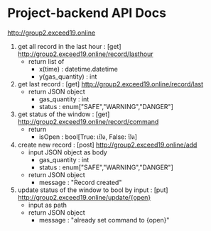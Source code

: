# Project-backend API Docs
http://group2.exceed19.online
1. get all record in the last hour : [get] http://group2.exceed19.online/record/lasthour
    - return list of
        - x(time) : datetime.datetime
        - y(gas_quantity) : int
2. get last record : [get] http://group2.exceed19.online/record/last
    - return JSON object
        - gas_quantity : int
        - status : enum["SAFE","WARNING","DANGER"]
3. get status of the window : [get] http://group2.exceed19.online/record/command
    - return
        - isOpen : bool[True: เปิด, False: ปิด]
4. create new record : [post] http://group2.exceed19.online/add
    - input JSON object as body
        - gas_quantity : int
        - status : enum["SAFE","WARNING","DANGER"]
    - return JSON object
        - message : "Record created"
5. update status of the window to bool by input : [put] http://group2.exceed19.online/update/{open}
    - input as path
    - return JSON object
        - message : "already set command to {open}"